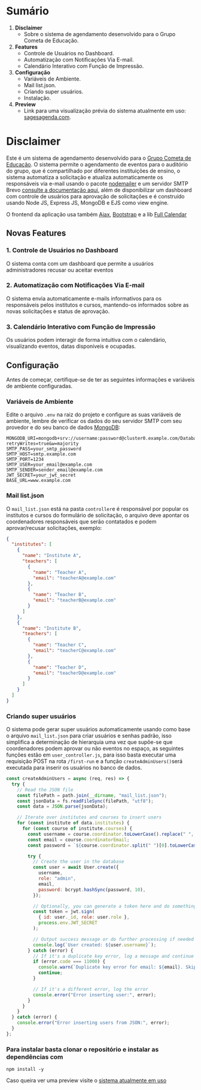 # Sumário

1. **Disclaimer**
   - Sobre o sistema de agendamento desenvolvido para o Grupo Cometa de Educação.
2. **Features**
   - Controle de Usuários no Dashboard.
   - Automatização com Notificações Via E-mail.
   - Calendário Interativo com Função de Impressão.
3. **Configuração**
   - Variáveis de Ambiente.
   - Mail list.json.
   - Criando super usuários.
   - Instalação.
4. **Preview**
   - Link para uma visualização prévia do sistema atualmente em uso: [sagesagenda.com](https://sagesagenda.com/).



# Disclaimer

Este é um sistema de agendamento desenvolvido para o [Grupo Cometa de Educação](https://www.colegiocometa.com.br/). O sistema permite o agendamento de eventos para o auditório do grupo, que é compartilhado por diferentes instituições de ensino, o sistema automatiza a solicitação e atualiza automaticamente os responsáveis via e-mail usando o pacote [nodemailer](https://www.npmjs.com/package/nodemailer) e um servidor SMTP Brevo [consulte a documentação aqui](https://www.brevo.com/pt/), além de disponibilizar um dashboard com controle de usuários para aprovação de solicitações e é construído usando Node JS, Express JS, MongoDB e EJS como view engine. 

O frontend da aplicação usa também [Ajax](https://api.jquery.com/jQuery.ajax/),  [Bootstrap](https://getbootstrap.com/) e a lib [Full Calendar](https://fullcalendar.io/)

## Novas Features

### 1. Controle de Usuários no Dashboard

O sistema conta com um dashboard que permite a usuários administradores recusar ou aceitar eventos 

### 2. Automatização com Notificações Via E-mail

O sistema envia automaticamente e-mails informativos para os responsáveis pelos institutos e cursos, mantendo-os informados sobre as novas solicitações e status de aprovação.

### 3. Calendário Interativo com Função de Impressão

Os usuários podem interagir de forma intuitiva com o calendário, visualizando eventos, datas disponíveis e ocupadas. 

## Configuração

Antes de começar, certifique-se de ter as seguintes informações e variáveis de ambiente configuradas.

### Variáveis de Ambiente

Edite o arquivo `.env` na raiz do projeto e configure as suas variáveis de ambiente, lembre de verificar os dados do seu servidor SMTP com seu provedor e do seu banco de dados [MongoDB](https://www.mongodb.com/pt-br):

```env
MONGODB_URI=mongodb+srv://username:password@cluster0.example.com/DatabaseName?retryWrites=true&w=majority
SMTP_PASS=your_smtp_password
SMTP_HOST=smtp.example.com
SMTP_PORT=1234
SMTP_USER=your_email@example.com
SMTP_SENDER=sender_email@example.com
JWT_SECRET=your_jwt_secret
BASE_URL=www.example.com
```

### Mail list.json

O `mail_list.json` está na pasta `controller`e é responsável por popular os institutos e cursos do formulário de solicitação, o arquivo deve apontar os coordenadores responsáveis que serão contatados e podem aprovar/recusar solicitações, exemplo:

```json
{
  "institutes": [
    {
      "name": "Institute A",
      "teachers": [
        {
          "name": "Teacher A",
          "email": "teacherA@example.com"
        },
        {
          "name": "Teacher B",
          "email": "teacherB@example.com"
        }
      ]
    },
    {
      "name": "Institute B",
      "teachers": [
        {
          "name": "Teacher C",
          "email": "teacherC@example.com"
        },
        {
          "name": "Teacher D",
          "email": "teacherD@example.com"
        }
      ]
    }
  ]
}
```

### Criando super usuários

O sistema pode gerar super usuários automaticamente usando como base o arquivo `mail_list.json`  para criar usuários e senhas padrão, isso simplifica a determinação de hierarquia uma vez que supõe-se que coordenadores podem aprovar ou não eventos no espaço, as seguintes funções estão em `user_controller.js`, para isso basta executar uma requisição POST na rota `/first-run` e a função `createAdminUsers()`será executada para inserir os usuários no banco de dados. 

```javascript
const createAdminUsers = async (req, res) => {
  try {
    // Read the JSON file
    const filePath = path.join(__dirname, "mail_list.json");
    const jsonData = fs.readFileSync(filePath, "utf8");
    const data = JSON.parse(jsonData);

    // Iterate over institutes and courses to insert users
    for (const institute of data.institutes) {
      for (const course of institute.courses) {
        const username = course.coordinator.toLowerCase().replace(" ", ""); // Extract the username as specified
        const email = course.coordinatorEmail;
        const password = `${course.coordinator.split(" ")[0].toLowerCase()}.coordenacao`; // Generate the password

        try {
          // Create the user in the database
          const user = await User.create({
            username,
            role: "admin",
            email,
            password: bcrypt.hashSync(password, 10),
          });

          // Optionally, you can generate a token here and do something with it
          const token = jwt.sign(
            { id: user._id, role: user.role },
            process.env.JWT_SECRET
          );

          // Output success message or do further processing if needed
          console.log(`User created: ${user.username}`);
        } catch (error) {
          // If it's a duplicate key error, log a message and continue with the next iteration
          if (error.code === 11000) {
            console.warn(`Duplicate key error for email: ${email}. Skipping...`);
            continue;
          }

          // If it's a different error, log the error
          console.error("Error inserting user:", error);
        }
      }
    }
  } catch (error) {
    console.error("Error inserting users from JSON:", error);
  }
};

```

### Para instalar basta clonar o repositório e instalar as dependências com 

``npm install -y``



Caso queira ver uma preview visite o [sistema atualmente em uso](https://sagesagenda.com/) 
